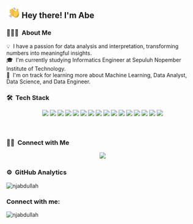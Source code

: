 <img alt="Night Coding" src="./assets/Hand%20Wave.gif" width='40' align="left"/><h2>Hey there! I'm Abe</h2>

### 👨🏻‍💻 &nbsp;About Me

💡 &nbsp;I have a passion for data analysis and interpretation, transforming numbers into meaningful insights.\
🎓 &nbsp;I'm currently studying Informatics Engineer at Sepuluh Nopember Institute of Technology.\
🌱 &nbsp;I'm on track for learning more about Machine Learning, Data Analyst, Data Science, and Data Engineer.

### 🛠 &nbsp;Tech Stack

<div align="center">
  <img src="https://img.shields.io/badge/-Python-yellow?style=flat&logo=python&logoColor=white" height="30">
  <img src="https://img.shields.io/badge/-Git-F05032?style=flat&logo=git&logoColor=white" height="30">
  <img src="https://img.shields.io/badge/-GitHub-181717?style=flat&logo=github&logoColor=white" height="30">
  <img src="https://img.shields.io/badge/-Visual%20Studio%20Code-007ACC?style=flat&logo=visual-studio-code&logoColor=white" height="30">
  <img src="https://img.shields.io/badge/-Jupyter-F37626?style=flat&logo=jupyter&logoColor=white" height="30">
  <img src="https://img.shields.io/badge/-Google%20Colab-F9AB00?style=flat&logo=google-colab&logoColor=white" height="30">
  <img src="https://img.shields.io/badge/-Scikit%20Learn-F7931E?style=flat&logo=scikit-learn&logoColor=white" height="30">
  <img src="https://img.shields.io/badge/-Tensorflow-FF6F00?style=flat&logo=tensorflow&logoColor=white" height="30">
  <img src="https://img.shields.io/badge/-Streamlit-FF4B4B?style=flat&logo=streamlit&logoColor=white" height="30">
  <img src="https://img.shields.io/badge/-Tableau-E97627?style=flat&logo=tableau&logoColor=white" height="30">
  <img src="https://img.shields.io/badge/-Excel-217346?style=flat&logo=microsoft-excel&logoColor=white" height="30">
  <img src="https://img.shields.io/badge/-Notion-000000?style=flat&logo=notion&logoColor=white" height="30">
  <img src="https://img.shields.io/badge/-Miro-050038?style=flat&logo=miro&logoColor=white" height="30">
  <img src="https://img.shields.io/badge/-Microsoft%20Teams-6264A7?style=flat&logo=microsoft-teams&logoColor=white" height="30">
  <img src="https://img.shields.io/badge/MySQL-4479A1?style=flat&logo=mysql&logoColor=white&labelColor=blue" height="30">
  <img src="https://img.shields.io/badge/PostgreSQL-336791?style=flat&logo=postgresql&logoColor=white&labelColor=blue" height="30">
</div>
<br>
<br>

### 🤝🏻 &nbsp;Connect with Me

<p align="center">
<a href="https://www.linkedin.com/in/abdullahnasihjasir/"><img src="https://img.shields.io/badge/LinkedIn-0077B5?style=for-the-badge&logo=linkedin&logoColor=white"/></a>
</p>

### ⚙️ &nbsp;GitHub Analytics

<p align="left"> <img src="https://komarev.com/ghpvc/?username=njabdullah&label=Profile%20Views&color=000000&style=flat" alt="njabdullah" /> </p>
<h3 align="left">Connect with me:</h3>
<p align="left">
</p>
<p><img align="left" src="https://github-readme-stats.vercel.app/api/top-langs?username=njabdullah&show_icons=true&theme=dark&locale=en&layout=compact" alt="njabdullah" /></p>
